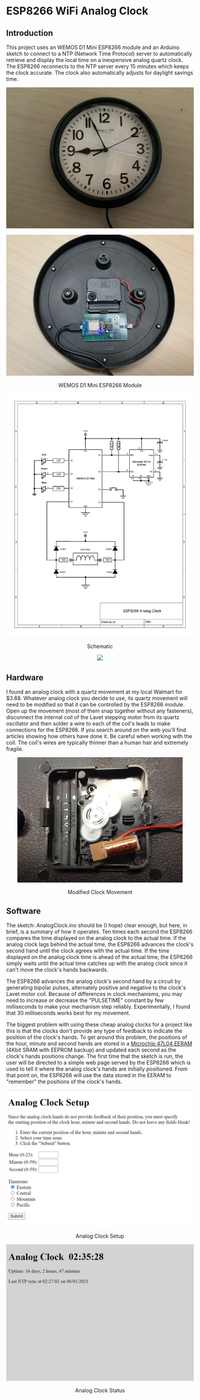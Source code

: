 # ESP8266 WiFi Analog Clock
## Introduction
This project uses an WEMOS D1 Mini ESP8266 module and an Arduino sketch to connect to a NTP (Network Time Protocol) server to automatically retrieve and display the local time on a inexpensive analog quartz clock. The ESP8266 reconnects to the NTP server every 15 minutes which keeps the clock accurate. The clock also automatically adjusts for daylight savings time.

<p align="center"><img src="/images/Clock-face.JPEG"/>
<p align="center"><img src="/images/Clock-back.JPEG"/>
<p align="center">WEMOS D1 Mini ESP8266 Module</p>
<p align="center"><img src="/images/Schematic.jpg"/>
<p align="center">Schematic</p>
<p align="center"><img src="/images/AnalogClock.gif"/>

## Hardware
I found an analog clock with a quartz movement at my local Walmart for $3.88. Whatever analog clock you decide to use, its quartz movement will need to be modified so that it can be controlled by the ESP8266 module. Open up the movement (most of them snap together without any fasteners), disconnect the internal coil of the Lavet stepping motor from its quartz oscillator and then solder a wire to each of the coil's leads to make connections for the ESP8266. If you search around on the web you'll find articles showing how others have done it. Be careful when working with the coil. The coil's wires are typically thinner than a human hair and extremely fragile.
<p align="center"><img src="/images/Clock%20Movement.jpeg"/>
<p align="center">Modified Clock Movement</p>

## Software
The sketch: AnalogClock.ino should be (I hope) clear enough, but here, in brief, is a summary of how it operates. Ten times each second the ESP8266 compares the time displayed on the analog clock to the actual time. If the analog clock lags behind the actual time, the ESP8266 advances the clock's second hand until the clock agrees with the actual time. If the time displayed on the analog clock time is ahead of the actual time, the ESP8266 simply waits until the actual time catches up with the analog clock since it can't move the clock's hands backwards. 

The ESP8266 advances the analog clock's second hand by a circuit by generating bipolar pulses, alternately positive and negative to the clock's Lavet motor coil. Because of differences in clock mechanisms, you may need to increase or decrease the "PULSETIME" constant by few milliseconds to make your mechanism step reliably. Experimentally, I found that 30 milliseconds works best for my movement.

The biggest problem with using these cheap analog clocks for a project like this is that the clocks don't provide any type of feedback to indicate the position of the clock's hands.  To get around this problem, the positions of the hour, minute and second hands are stored in a [Microchip 47L04 EERAM](https://www.microchip.com/wwwproducts/en/47L04) (4Kbit SRAM with EEPROM backup) and updated each second as the clock's hands positions change. The first time that the sketch is run, the user will be directed to a simple web page served by the ESP8266 which is used to tell it where the analog clock's hands are initially positioned. From that point on, the ESP8266 will use the data stored in the EERAM to "remember" the positions of the clock's hands.
<p align="center"><img src="/images/AnalogClockSetup.jpg"/>
<p align="center">Analog Clock Setup</p>
<p align="center"><img src="/images/AnalogClockStatus.jpg"/>
<p align="center">Analog Clock Status</p>

